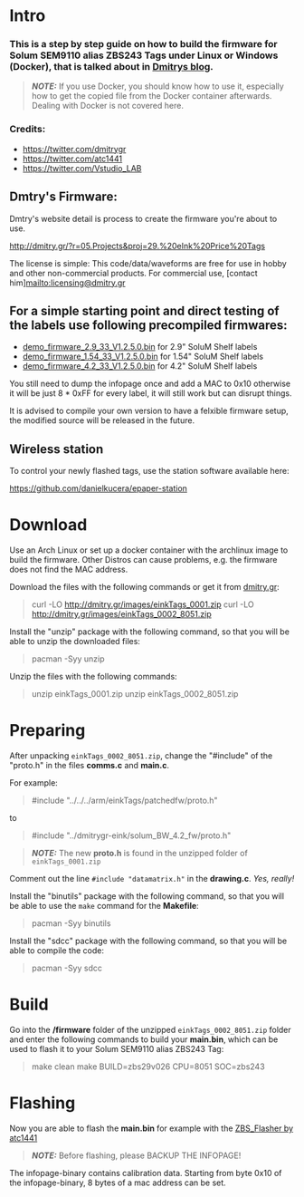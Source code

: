 # Intro
### This is a step by step guide on how to build the firmware for Solum SEM9110 alias ZBS243 Tags under Linux or Windows (Docker), that is talked about in [Dmitrys blog](http://dmitry.gr/?r=05.Projects&proj=29.%20eInk%20Price%20Tags).

> **_NOTE:_**  If you use Docker, you should know how to use it, especially how to get the copied file from the Docker container afterwards. Dealing with Docker is not covered here.

### Credits:
- https://twitter.com/dmitrygr
- https://twitter.com/atc1441
- https://twitter.com/Vstudio_LAB

## Dmtry's Firmware:

Dmtry's website detail is process to create the firmware you're about to use. 

<http://dmitry.gr/?r=05.Projects&proj=29.%20eInk%20Price%20Tags>

The license is simple: This code/data/waveforms are free for use in hobby and other non-commercial products. For commercial use, [contact him]<mailto:licensing@dmitry.gr>

## For a simple starting point and direct testing of the labels use following precompiled firmwares:

- [demo_firmware_2.9_33_V1.2.5.0.bin](Wireless/Compiled/29_HW_V33/29_FW1_2_5_0.bin) for 2.9" SoluM Shelf labels
- [demo_firmware_1.54_33_V1.2.5.0.bin](Wireless/Compiled/154_HW_V33/154_FW1_2_5_0.bin) for 1.54" SoluM Shelf labels
- [demo_firmware_4.2_33_V1.2.5.0.bin](Wireless/Compiled/42_HW_V33/42_FW1_2_5_0.bin) for 4.2" SoluM Shelf labels

You still need to dump the infopage once and add a MAC to 0x10 otherwise it will be just 8 * 0xFF for every label, it will still work but can disrupt things.

It is advised to compile your own version to have a felxible firmware setup, the modified source will be released in the future.

## Wireless station

To control your newly flashed tags, use the station software available here:

<https://github.com/danielkucera/epaper-station>
# Download
Use an Arch Linux or set up a docker container with the archlinux image to build the firmware.
Other Distros can cause problems, e.g. the firmware does not find the MAC address.

Download the files with the following commands or get it from [dmitry.gr](http://dmitry.gr/?r=05.Projects&proj=29.%20eInk%20Price%20Tags):

>curl -LO http://dmitry.gr/images/einkTags_0001.zip
>curl -LO http://dmitry.gr/images/einkTags_0002_8051.zip

Install the "unzip" package with the following command, so that you will be able to unzip the downloaded files:
>pacman -Syy unzip

Unzip the files with the following commands:
>unzip einkTags_0001.zip 
>unzip einkTags_0002_8051.zip 

# Preparing
After unpacking `einkTags_0002_8051.zip`, change the "#include" of the "proto.h" in the files **comms.c** and **main.c**.

For example:
>#include "../../../arm/einkTags/patchedfw/proto.h"

to

>#include "../dmitrygr-eink/solum_BW_4.2_fw/proto.h"

> **_NOTE:_**  The new **proto.h** is found in the unzipped folder of `einkTags_0001.zip`

Comment out the line `#include "datamatrix.h"` in the **drawing.c**. _Yes, really!_

Install the "binutils" package with the following command, so that you will be able to use the `make` command for the **Makefile**:
>pacman -Syy binutils

Install the "sdcc" package with the following command, so that you will be able to compile the code:
>pacman -Syy sdcc

# Build
Go into the **/firmware** folder of the unzipped `einkTags_0002_8051.zip` folder and enter the following commands to build your **main.bin**, which can be used to flash it to your Solum SEM9110 alias ZBS243 Tag:

>make clean
>make BUILD=zbs29v026 CPU=8051 SOC=zbs243

# Flashing
Now you are able to flash the **main.bin** for example with the [ZBS_Flasher by atc1441](https://github.com/atc1441/ZBS_Flasher)

> **_NOTE:_**  Before flashing, please BACKUP THE INFOPAGE!

The infopage-binary contains calibration data.
Starting from byte 0x10 of the infopage-binary, 8 bytes of a mac address can be set.

